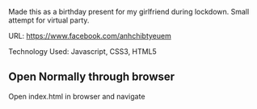 Made this as a birthday present for my girlfriend during lockdown. Small attempt for virtual party.


URL: https://www.facebook.com/anhchibtyeuem

Technology Used: Javascript, CSS3, HTML5


## Open Normally through browser
Open index.html in browser and navigate


